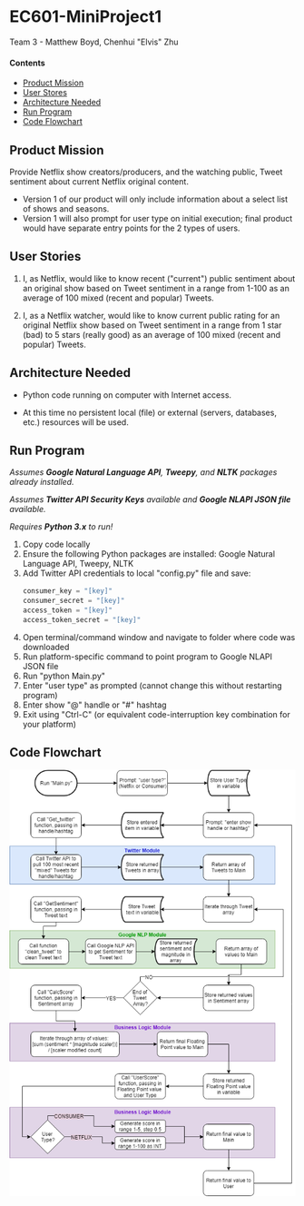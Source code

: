 # EC601-MiniProject1

Team 3 - Matthew Boyd, Chenhui "Elvis" Zhu

#### Contents

* [Product Mission](#product-mission)
* [User Stores](#user-stories)
* [Architecture Needed](#architecture-needed)
* [Run Program](#run-program)
* [Code Flowchart](#code-flowchart)

<a name="product-mission"/>

## Product Mission

Provide Netflix show creators/producers, and the watching public, Tweet sentiment about current Netflix original content.
* Version 1 of our product will only include information about a select list of shows and seasons.
* Version 1 will also prompt for user type on initial execution; final product would have separate entry points for the 2 types of users.

<a name="user-stories"/>

## User Stories

1. I, as Netflix, would like to know recent ("current") public sentiment about an original show based on Tweet sentiment in a range from 1-100 as an average of 100 mixed (recent and popular) Tweets.

2. I, as a Netflix watcher, would like to know current public rating for an original Netflix show based on Tweet sentiment in a range from 1 star (bad) to 5 stars (really good) as an average of 100 mixed (recent and popular) Tweets.

<a name="architecture-needed"/>

## Architecture Needed

* Python code running on computer with Internet access.

* At this time no persistent local (file) or external (servers, databases, etc.) resources will be used.

<a name="run-program"/>

## Run Program

*Assumes __Google Natural Language API__, __Tweepy__, and __NLTK__ packages already installed.*

*Assumes __Twitter API Security Keys__ available and __Google NLAPI JSON file__ available.*

*Requires __Python 3.x__ to run!*

1. Copy code locally
2. Ensure the following Python packages are installed: Google Natural Language API, Tweepy, NLTK
3. Add Twitter API credentials to local "config.py" file and save:
   ```python
   consumer_key = "[key]"
   consumer_secret = "[key]"
   access_token = "[key]"
   access_token_secret = "[key]"
   ```
4. Open terminal/command window and navigate to folder where code was downloaded
5. Run platform-specific command to point program to Google NLAPI JSON file
6. Run "python Main.py"
7. Enter "user type" as prompted (cannot change this without restarting program)
8. Enter show "@" handle or "#" hashtag
9. Exit using "Ctrl-C" (or equivalent code-interruption key combination for your platform)

<a name="code-flowchart"/>

## Code Flowchart

<img src="img/EC601-MiniProject1.png">
